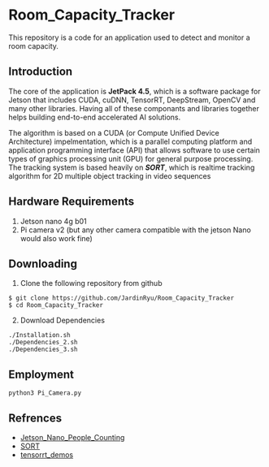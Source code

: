 # Room_Capacity_Tracker
This repository is a code for an application used to detect and monitor a room capacity.

## Introduction
The core of the application is **JetPack 4.5**, which is a software package for Jetson that includes CUDA, cuDNN, TensorRT, DeepStream, OpenCV and many other libraries. Having all of these componants and libraries together helps building end-to-end accelerated AI solutions.

The algorithm is based on a CUDA (or Compute Unified Device Architecture) impelmentation, which is a parallel computing platform and application programming interface (API) that allows software to use certain types of graphics processing unit (GPU) for general purpose processing.
The tracking system is based heavily on ***SORT***, which is realtime tracking algorithm for 2D multiple object tracking in video sequences

## Hardware Requirements
1. Jetson nano 4g b01
2. Pi camera v2 (but any other camera compatible with the jetson Nano would also work fine)


## Downloading
1. Clone the following repository from github
 ```
 $ git clone https://github.com/JardinRyu/Room_Capacity_Tracker
 $ cd Room_Capacity_Tracker
 ```
2. Download Dependencies
```
./Installation.sh
./Dependencies_2.sh
./Dependencies_3.sh

```
## Employment
```
python3 Pi_Camera.py
```

## Refrences 
- [Jetson_Nano_People_Counting](https://github.com/JardinRyu/Jetson_Nano_People_Counting)
- [SORT](https://github.com/abewley/sort)
- [tensorrt_demos](https://github.com/jkjung-avt/tensorrt_demos)

